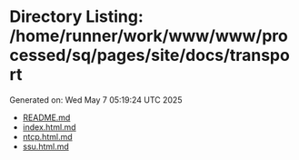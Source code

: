 # Directory Listing: /home/runner/work/www/www/processed/sq/pages/site/docs/transport
Generated on: Wed May  7 05:19:24 UTC 2025

- [README.md](README.md)
- [index.html.md](index.html.md)
- [ntcp.html.md](ntcp.html.md)
- [ssu.html.md](ssu.html.md)
